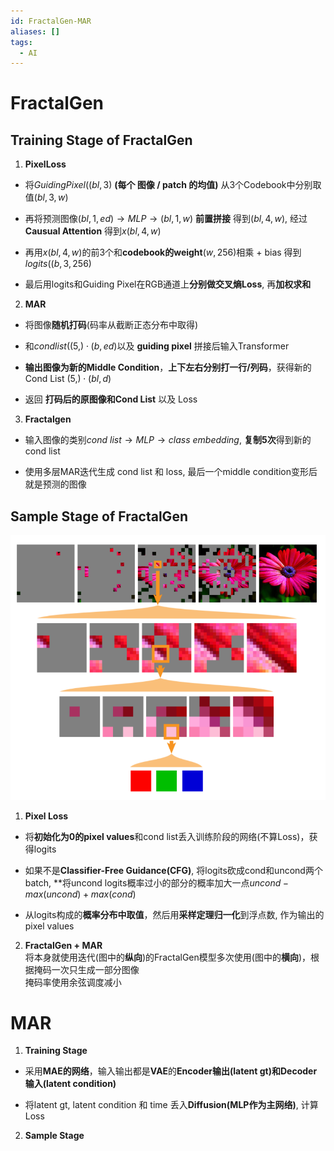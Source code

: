 ```yaml
---
id: FractalGen-MAR
aliases: []
tags:
  - AI
---
```


# FractalGen

## Training Stage of FractalGen

1. **PixelLoss**  

- 将$Guiding Pixel((bl,3)$ **(每个 图像 / patch 的均值)** 从3个Codebook中分别取值$(bl,3,w)$

- 再将预测图像$(bl,1,ed) \rightarrow MLP \rightarrow (bl,1,w)$ **前置拼接** 得到$(bl,4,w)$, 经过 **Causual Attention** 得到$x(bl,4,w)$  

- 再用$x(bl,4,w)$的前3个和**codebook的weight**$(w,256)$相乘 + bias 得到$logits((b,3,256)$  

- 最后用logits和Guiding Pixel在RGB通道上**分别做交叉熵Loss**, 再**加权求和**  

2. **MAR**  

- 将图像**随机打码**(码率从截断正态分布中取得)  

- 和$cond list((5,) \cdot (b,ed)$以及 **guiding pixel** 拼接后输入Transformer  

- **输出图像为新的Middle Condition**，**上下左右分别打一行/列码**，获得新的Cond List $(5,) \cdot (bl,d)$  

- 返回 **打码后的原图像和Cond List** 以及 Loss  
      
3. **Fractalgen**  

- 输入图像的类别$cond \ list \rightarrow MLP \rightarrow class \ embedding$, **复制5次**得到新的cond list  

- 使用多层MAR迭代生成 cond list 和 loss, 最后一个middle condition变形后就是预测的图像  
    
## Sample Stage of FractalGen

![](./imgs/FractalGen-Arch.png)

1. **Pixel Loss**  

- 将**初始化为0的pixel values**和cond list丢入训练阶段的网络(不算Loss)，获得logits  
      
- 如果不是**Classifier-Free Guidance(CFG)**, 将logits砍成cond和uncond两个batch, **将uncond logits概率过小的部分的概率加大一点$uncond - max(uncond) + max(cond)$
      
- 从logits构成的**概率分布中取值**，然后用**采样定理归一化**到浮点数, 作为输出的pixel values  
    
2. **FractalGen + MAR**  
    将本身就使用迭代(图中的**纵向**)的FractalGen模型多次使用(图中的**横向**)，根据掩码一次只生成一部分图像  
    掩码率使用余弦调度减小  
    
# MAR

1. **Training Stage**  
    
- 采用**MAE的网络**，输入输出都是**VAE**的**Encoder输出(latent gt)**和**Decoder输入(latent condition)**  

- 将latent gt, latent condition 和 time 丢入**Diffusion(MLP作为主网络)**, 计算Loss  
      
2. **Sample Stage**
